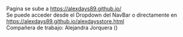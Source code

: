 Pagina se sube a https://alexdays89.github.io/ 
<br>
Se puede acceder desde el Dropdown del NavBar o directamente en https://alexdays89.github.io/alexdaysstore.html
<br>Compañera de trabajo: Alejandra Jorquera ()